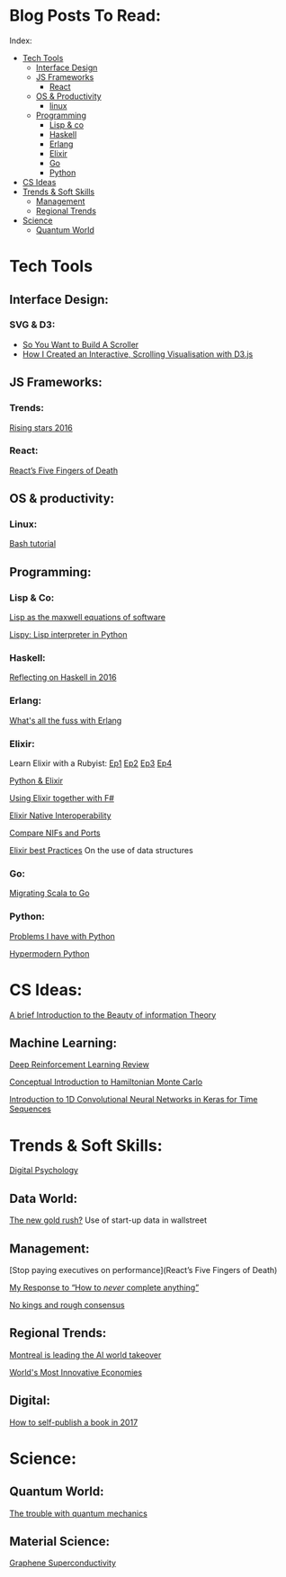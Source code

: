 # Blog Posts To Read:
Index:
- [Tech Tools](#tech)
  - [Interface Design](#tech_interface)
  - [JS Frameworks](#tech_js)
    - [React](#tech_js_react)
  - [OS & Productivity](#tech_os)
    - [linux](#tech_os_linux)
  - [Programming](#tech_prog)
    - [Lisp & co](#tech_prog_lisp)
    - [Haskell](#tech_prog_haskell)
    - [Erlang](#tech_prog_erlang)
    - [Elixir](#tech_prog_elixir)
    - [Go](#tech_prog_go)
    - [Python](#tech_prog_python)
- [CS Ideas](#cs)
- [Trends & Soft Skills](#trends)
  - [Management](#trends_management)
  - [Regional Trends](#trends_regional)
- [Science](#sci)
  - [Quantum World](#sci_qw)

<a name="tech" />

# Tech Tools
<a name="tech_interface" />

## Interface Design:
### SVG & D3:

- [So You Want to Build A Scroller](https://vallandingham.me/scroller.html)
- [How I Created an Interactive, Scrolling Visualisation with D3.js](https://towardsdatascience.com/how-i-created-an-interactive-scrolling-visualisation-with-d3-js-and-how-you-can-too-e116372e2c73)


<a name="tech_js" />

## JS Frameworks:
<a name="tech_js_react" />

### Trends:
[Rising stars 2016](https://risingstars2016.js.org/)

### React:
[React’s Five Fingers of Death](https://medium.freecodecamp.com/the-5-things-you-need-to-know-to-understand-react-a1dbd5d114a3#.jpg1k9880)

<a name="tech_os" />

## OS & productivity:
<a name="tech_os_linux" />

### Linux:
[Bash tutorial](https://www.blockloop.io/mastering-bash-and-terminal)

<a name="tech_prog" />

## Programming:
<a name="tech_prog_lisp" />

### Lisp & Co:
[Lisp as the maxwell equations of software](http://www.michaelnielsen.org/ddi/lisp-as-the-maxwells-equations-of-software/)

[Lispy: Lisp interpreter in Python](http://norvig.com/lispy.html)

<a name="tech_prog_haskell" />

### Haskell:
[Reflecting on Haskell in 2016](http://www.stephendiehl.com/posts/haskell_2017.html)

<a name="tech_prog_erlang" />

### Erlang:
[What's all the fuss with Erlang](https://pragprog.com/articles/erlang/)


<a name="tech_prog_elixir" />

### Elixir:
Learn Elixir with a Rubyist:
[Ep1](http://joaomdmoura.com/articles/learn-elixir-with-a-rubyist-episode-i)
[Ep2](http://joaomdmoura.com/articles/learn-elixir-with-a-rubyist-episode-ii)
[Ep3](http://joaomdmoura.com/articles/learn-elixir-with-a-rubyist-episode-iii)
[Ep4](http://joaomdmoura.com/articles/learn-elixir-with-a-rubyist-episode-iv)

[Python & Elixir](https://klibert.pl/statics/python-and-elixir/#/)

[Using Elixir together with F#](https://vimeo.com/204256426)

[Elixir Native Interoperability](https://spin.atomicobject.com/2015/03/16/elixir-native-interoperability-ports-vs-nifs/)

[Compare NIFs and Ports](http://stackoverflow.com/questions/42035912/running-c-code-in-elixir-erlang-ports-or-nifs)

[Elixir best Practices](https://engineering.appcues.com/2016/02/02/too-many-dicts.html) On the use of data structures


<a name="tech_prog_go" />

### Go:
[Migrating Scala to Go](https://movio.co/blog/migrate-Scala-to-Go/)

<a name="tech_prog_python" />

### Python:
[Problems I have with Python](http://darkf.github.io/posts/problems-i-have-with-python.html)

[Hypermodern Python](https://cjolowicz.github.io/posts/hypermodern-python-01-setup/)


<a name="cs" />

# CS Ideas:

[A brief Introduction to the Beauty of information Theory](https://notamonadtutorial.com/a-brief-introduction-to-the-beauty-of-information-theory-8357f5b6a355?gi=bcd200baf126)

## Machine Learning:
[Deep Reinforcement Learning Review](https://arxiv.org/abs/1701.07274)

[Conceptual Introduction to Hamiltonian Monte Carlo](https://arxiv.org/abs/1701.02434)

[Introduction to 1D Convolutional Neural Networks in Keras for Time Sequences](https://blog.goodaudience.com/introduction-to-1d-convolutional-neural-networks-in-keras-for-time-sequences-3a7ff801a2cf)

<a name="trends" />

# Trends & Soft Skills:
<a name="trends_data" />

[Digital Psychology](https://digitalpsychology.io/)

## Data World:
[The new gold rush?](http://mattturck.com/2017/01/17/the-new-gold-rush-wall-street-wants-your-data/) Use of start-up data in wallstreet

<a name="trends_management" />

## Management:
[Stop paying executives on performance](React’s Five Fingers of Death)

[My Response to “How to *never* complete anything”](https://neilonsoftware.com/2017/03/10/my-response-to-how-to-never-complete-anything/)

[No kings and rough consensus](https://doist.com/blog/decision-making-flat-organization/)

<a name="trends_regional" />

## Regional Trends:
[Montreal is leading the AI world takeover](http://www.cloudraker.com/en/cloud-co/montreal-is-leading-the-ai-world-takeover)

[World's Most Innovative Economies](https://www.bloomberg.com/news/articles/2017-01-17/sweden-gains-south-korea-reigns-as-world-s-most-innovative-economies)

## Digital:
[How to self-publish a book in 2017](http://www.zhubert.com/blog/2017/02/25/how-to-self-publish-a-novel-in-2017/)

<a name="sci" />

# Science:
<a name="sci_qw" />

## Quantum World:
[The trouble with quantum mechanics](http://www.nybooks.com/articles/2017/01/19/trouble-with-quantum-mechanics/)

## Material Science:
[Graphene Superconductivity](https://www.cam.ac.uk/research/news/graphenes-sleeping-superconductivity-awakens)
